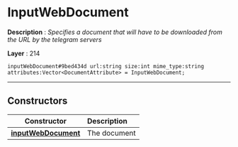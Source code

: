 # InputWebDocument

**Description** : *Specifies a document that will have to be downloaded from the URL by the telegram servers*

**Layer** : 214

```tl
inputWebDocument#9bed434d url:string size:int mime_type:string attributes:Vector<DocumentAttribute> = InputWebDocument;
```

---

## Constructors

| Constructor | Description |
| :---: | :--- |
| [**inputWebDocument**](constructor/inputWebDocument) | The document |
